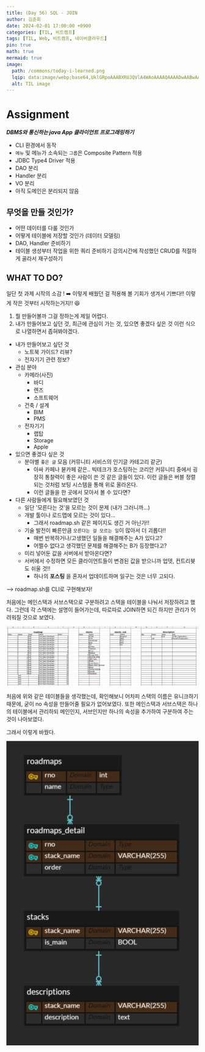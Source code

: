 ```yaml
---
title: (Day	56) SQL - JOIN
author: 김준회
date: 2024-02-01 17:00:00 +0900
categories: [TIL, 비트캠프]
tags: [TIL, Web, 비트캠프, 네이버클라우드]
pin: true
math: true
mermaid: true
image:
  path: /commons/today-i-learned.png
  lqip: data:image/webp;base64,UklGRpoAAABXRUJQVlA4WAoAAAAQAAAADwAABwAAQUxQSDIAAAARL0AmbZurmr57yyIiqE8oiG0bejIYEQTgqiDA9vqnsUSI6H+oAERp2HZ65qP/VIAWAFZQOCBCAAAA8AEAnQEqEAAIAAVAfCWkAALp8sF8rgRgAP7o9FDvMCkMde9PK7euH5M1m6VWoDXf2FkP3BqV0ZYbO6NA/VFIAAAA
  alt: TIL image
---
```



# Assignment
***DBMS와 통신하는 java App 클라이언트 프로그래밍하기***

* CLI 환경에서 동작
* `메뉴` 및 메뉴가 소속되는 `그룹`은 Composite Pattern 적용
*  JDBC Type4 Driver 적용
* DAO 분리
* Handler 분리
* VO 분리
* 아직 도메인은 분리되지 않음

## 무엇을 만들 것인가?
* 어떤 데이터를 다룰 것인가
* 어떻게 테이블에 저장할 것인가 (데이터 모델링)
* DAO, Handler 준비하기
* 테이블 생성부터 작업을 위한 쿼리 준비하기
강의시간에 작성했던 CRUD를 적절하게 골라서 재구성하기

## WHAT TO DO?
일단 첫 과제 시작의 소감 ! 
➡️ 이렇게 배웠던 걸 적용해 볼 기회가 생겨서 기쁘다!! 이렇게 작은 것부터 시작하는거지!! 😆
1. 뭘 만들어볼까 그걸 정하는게 제일 어렵다. 
2. 내가 만들어보고 싶던 것, 최근에 관심이 가는 것, 있으면 좋겠다 싶은 것 이런 식으로 나열하면서 좁혀봐야겠다.

* 내가 만들어보고 싶던 것
	* 노트북 가이드? 리뷰?
	* 전자기기 관련 정보?
* 관심 분야
	* 카메라(사진)
		* 바디
		* 렌즈
		* 소프트웨어
	* 건축 / 설계
		* BIM
		* PMS
	* 전자기기
		* 랩탑
		* Storage
		* Apple
* 있으면 좋겠다 싶은 것
	* 분야별 `좋은 글` 모음 (커뮤니티 서비스의 인기글 카테고리 같군)
		* 아싸 카페나 붇카페 같은.. 빅테크가 호스팅하는 코리안 커뮤니티 중에서 굉장히 통찰력이 좋은 사람이 쓴 것 같은 글들이 있다. 이런 글들은 버블 정렬되는 것처럼 보팅 시스템을 통해 위로 올라온다.
		* 이런 글들을 한 곳에서 모아서 볼 수 있다면?
* 다른 사람들에게 필요해보였던 것
	* 일단 '모른다는 것'을 모르는 것이 문제 (내가 그러니까...)
	* 개발 툴이나 로드맵에 모르는 것이 있다... 
		* 그래서 roadmap.sh 같은 페이지도 생긴 거 아닌가!!
	* 기술 발전이 빠른만큼 `모른다는 걸 모르는 일`이 많아서 더 괴롭다!!
		* 매번 반복하거나/고생했던 일들을 해결해주는 A가 있다고?
		* 어쩔수 없다고 생각했던 문제를 해결해주는 B가 등장했다고?
	* 미리 넣어둔 값을 서버에서 받아온다면?
	* 서버에서 수정하면 모든 클라이언트들이 변경된 값을 받으니까 업뎃, 컨트리븃도 쉬울 것!!
		* 하나의 **포스팅** 을 혼자서 업데이트하며 일구는 것은 너무 고되다.

--> roadmap.sh를 CLI로 구현해보자!

처음에는 메인스택과 서브스택으로 구분하려고 스택을 테이블을 나눠서 저장하려고 했다.
그런데 각 스택에는 설명이 들어가는데, 따로따로 JOIN하면 되긴 하지만 관리가 어려워질 것으로 보였다.

![](../assets/img/2024-02-02-01-26-53.png)


처음에 위와 같은 테이블들을 생각했는데, 확인해보니 어차피 스택의 이름은 유니크하기 때문에, 굳이 no 속성을 만들어줄 필요가 없어보였다. 또한 메인스택과 서브스택은 하나의 테이블에서 관리하되 메인인지, 서브인지만 하나의 속성을 추가하여 구분하여 주는 것이 나아보였다.

그래서 이렇게 바꿨다.

![](../assets/img/2024-02-02-01-56-26.png)